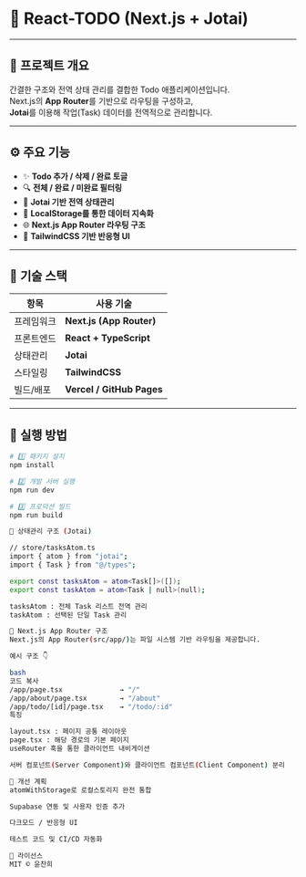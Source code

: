 # 🧠 React-TODO (Next.js + Jotai)

---

## 🚀 프로젝트 개요

간결한 구조와 전역 상태 관리를 결합한 Todo 애플리케이션입니다.  
Next.js의 **App Router**를 기반으로 라우팅을 구성하고,  
**Jotai**를 이용해 작업(Task) 데이터를 전역적으로 관리합니다.

---

## ⚙️ 주요 기능

- ✨ **Todo 추가 / 삭제 / 완료 토글**
- 🔍 **전체 / 완료 / 미완료 필터링**
- 🧠 **Jotai 기반 전역 상태관리**
- 💾 **LocalStorage를 통한 데이터 지속화**
- 🌐 **Next.js App Router 라우팅 구조**
- 🎨 **TailwindCSS 기반 반응형 UI**

---

## 🧩 기술 스택

| 항목 | 사용 기술 |
|------|-------------|
| 프레임워크 | **Next.js (App Router)** |
| 프론트엔드 | **React + TypeScript** |
| 상태관리 | **Jotai** |
| 스타일링 | **TailwindCSS** |
| 빌드/배포 | **Vercel / GitHub Pages** |

---

## 💬 실행 방법

```bash
# 1️⃣ 패키지 설치
npm install

# 2️⃣ 개발 서버 실행
npm run dev

# 3️⃣ 프로덕션 빌드
npm run build

🧠 상태관리 구조 (Jotai)

// store/tasksAtom.ts
import { atom } from "jotai";
import { Task } from "@/types";

export const tasksAtom = atom<Task[]>([]);
export const taskAtom = atom<Task | null>(null);

tasksAtom : 전체 Task 리스트 전역 관리
taskAtom : 선택된 단일 Task 관리

🧱 Next.js App Router 구조
Next.js의 App Router(src/app/)는 파일 시스템 기반 라우팅을 제공합니다.

예시 구조 👇

bash
코드 복사
/app/page.tsx              → "/"
/app/about/page.tsx        → "/about"
/app/todo/[id]/page.tsx    → "/todo/:id"
특징

layout.tsx : 페이지 공통 레이아웃
page.tsx : 해당 경로의 기본 페이지
useRouter 훅을 통한 클라이언트 내비게이션

서버 컴포넌트(Server Component)와 클라이언트 컴포넌트(Client Component) 분리

🔮 개선 계획
atomWithStorage로 로컬스토리지 완전 통합

Supabase 연동 및 사용자 인증 추가

다크모드 / 반응형 UI

테스트 코드 및 CI/CD 자동화

📄 라이선스
MIT © 윤찬희

